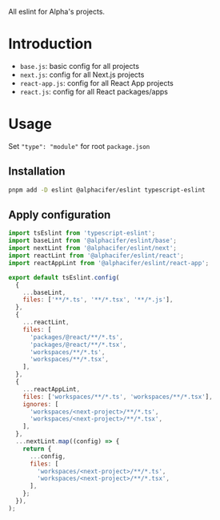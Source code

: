 All eslint for Alpha's projects.

# Introduction

- `base.js`: basic config for all projects
- `next.js`: config for all Next.js projects
- `react-app.js`: config for all React App projects
- `react.js`: config for all React packages/apps

# Usage

Set `"type": "module"` for root `package.json`

## Installation

```sh
pnpm add -D eslint @alphacifer/eslint typescript-eslint
```

## Apply configuration

```js
import tsEslint from 'typescript-eslint';
import baseLint from '@alphacifer/eslint/base';
import nextLint from '@alphacifer/eslint/next';
import reactLint from '@alphacifer/eslint/react';
import reactAppLint from '@alphacifer/eslint/react-app';

export default tsEslint.config(
  {
    ...baseLint,
    files: ['**/*.ts', '**/*.tsx', '**/*.js'],
  },
  {
    ...reactLint,
    files: [
      'packages/@react/**/*.ts',
      'packages/@react/**/*.tsx',
      'workspaces/**/*.ts',
      'workspaces/**/*.tsx',
    ],
  },
  {
    ...reactAppLint,
    files: ['workspaces/**/*.ts', 'workspaces/**/*.tsx'],
    ignores: [
      'workspaces/<next-project>/**/*.ts',
      'workspaces/<next-project>/**/*.tsx',
    ],
  },
  ...nextLint.map((config) => {
    return {
      ...config,
      files: [
        'workspaces/<next-project>/**/*.ts',
        'workspaces/<next-project>/**/*.tsx',
      ],
    };
  }),
);
```
